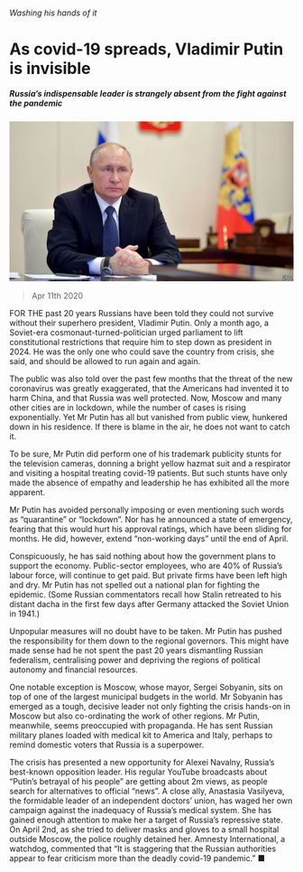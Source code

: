 ###### Washing his hands of it

# As covid-19 spreads, Vladimir Putin is invisible 

##### Russia’s indispensable leader is strangely absent from the fight against the pandemic 

![image](images/20200411_EUP501.jpg) 

> Apr 11th 2020 

FOR THE past 20 years Russians have been told they could not survive without their superhero president, Vladimir Putin. Only a month ago, a Soviet-era cosmonaut-turned-politician urged parliament to lift constitutional restrictions that require him to step down as president in 2024. He was the only one who could save the country from crisis, she said, and should be allowed to run again and again.

The public was also told over the past few months that the threat of the new coronavirus was greatly exaggerated, that the Americans had invented it to harm China, and that Russia was well protected. Now, Moscow and many other cities are in lockdown, while the number of cases is rising exponentially. Yet Mr Putin has all but vanished from public view, hunkered down in his residence. If there is blame in the air, he does not want to catch it.


To be sure, Mr Putin did perform one of his trademark publicity stunts for the television cameras, donning a bright yellow hazmat suit and a respirator and visiting a hospital treating covid-19 patients. But such stunts have only made the absence of empathy and leadership he has exhibited all the more apparent.

Mr Putin has avoided personally imposing or even mentioning such words as “quarantine” or “lockdown”. Nor has he announced a state of emergency, fearing that this would hurt his approval ratings, which have been sliding for months. He did, however, extend “non-working days” until the end of April.

Conspicuously, he has said nothing about how the government plans to support the economy. Public-sector employees, who are 40% of Russia’s labour force, will continue to get paid. But private firms have been left high and dry. Mr Putin has not spelled out a national plan for fighting the epidemic. (Some Russian commentators recall how Stalin retreated to his distant dacha in the first few days after Germany attacked the Soviet Union in 1941.)

Unpopular measures will no doubt have to be taken. Mr Putin has pushed the responsibility for them down to the regional governors. This might have made sense had he not spent the past 20 years dismantling Russian federalism, centralising power and depriving the regions of political autonomy and financial resources.

One notable exception is Moscow, whose mayor, Sergei Sobyanin, sits on top of one of the largest municipal budgets in the world. Mr Sobyanin has emerged as a tough, decisive leader not only fighting the crisis hands-on in Moscow but also co-ordinating the work of other regions. Mr Putin, meanwhile, seems preoccupied with propaganda. He has sent Russian military planes loaded with medical kit to America and Italy, perhaps to remind domestic voters that Russia is a superpower.

The crisis has presented a new opportunity for Alexei Navalny, Russia’s best-known opposition leader. His regular YouTube broadcasts about “Putin’s betrayal of his people” are getting about 2m views, as people search for alternatives to official “news”. A close ally, Anastasia Vasilyeva, the formidable leader of an independent doctors’ union, has waged her own campaign against the inadequacy of Russia’s medical system. She has gained enough attention to make her a target of Russia’s repressive state. On April 2nd, as she tried to deliver masks and gloves to a small hospital outside Moscow, the police roughly detained her. Amnesty International, a watchdog, commented that “It is staggering that the Russian authorities appear to fear criticism more than the deadly covid-19 pandemic.” ■

